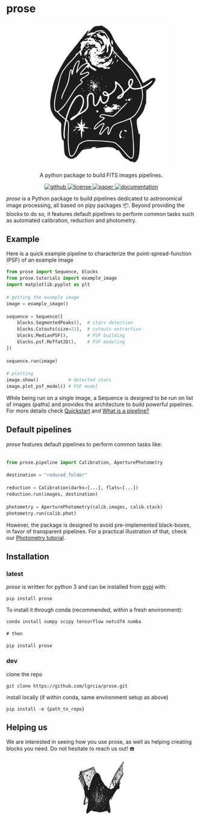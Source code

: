 # prose

<p align="center">
    <img src="docs/source/static/prose_illustration.png" width="350">
</p>

<p align="center">
  A python package to build FITS images pipelines.
  <br>
  <p align="center">
    <a href="https://github.com/lgrcia/prose">
      <img src="https://img.shields.io/badge/github-lgrcia/prose-blue.svg?style=flat" alt="github"/>
    </a>
    <a href="">
      <img src="https://img.shields.io/badge/license-MIT-lightgray.svg?style=flat" alt="license"/>
    </a>
    <a href="https://arxiv.org/abs/2111.02814">
      <img src="https://img.shields.io/badge/paper-yellow.svg?style=flat" alt="paper"/>
    </a>
    <a href="https://lgrcia.github.io/prose-docs">
      <img src="https://img.shields.io/badge/documentation-black.svg?style=flat" alt="documentation"/>
    </a>
  </p>
</p>

 *prose* is a Python package to build pipelines dedicated to astronomical image processing, all based on pipy packages 📦. Beyond providing the blocks to do so, it features default pipelines to perform common tasks such as automated calibration, reduction and photometry.

## Example

Here is a quick example pipeline to characterize the point-spread-function (PSF) of an example image


```python
from prose import Sequence, blocks
from prose.tutorials import example_image
import matplotlib.pyplot as plt

# getting the example image
image = example_image()

sequence = Sequence([
    blocks.SegmentedPeaks(),  # stars detection
    blocks.Cutouts(size=21),  # cutouts extraction
    blocks.MedianPSF(),       # PSF building
    blocks.psf.Moffat2D(),    # PSF modeling
])

sequence.run(image)

# plotting
image.show()           # detected stars
image.plot_psf_model() # PSF model
```

While being run on a single image, a Sequence is designed to be run on list of images (paths) and provides the architecture to build powerful pipelines. For more details check [Quickstart](https://lgrcia.github.io/prose-docs/html/notebooks/quickstart.html) and [What is a pipeline?](https://lgrcia.github.io/prose-docs/html/rst/core.html)

## Default pipelines
 *prose* features default pipelines to perform common tasks like:

```python

from prose.pipeline import Calibration, AperturePhotometry

destination = "reduced_folder"

reduction = Calibration(darks=[...], flats=[...])
reduction.run(images, destination)

photometry = AperturePhotometry(calib.images, calib.stack)
photometry.run(calib.phot)

```

However, the package is designed to avoid pre-implemented black-boxes, in favor of transparent pipelines. For a practical illustration of that, check our [Photometry tutorial](https://lgrcia.github.io/prose-docs/html/notebooks/photometry.html).

## Installation

### latest

*prose* is written for python 3 and can be installed from [pypi](https://pypi.org/project/prose/) with:

```shell
pip install prose
```

To install it through conda (recommended, within a fresh environment):

```shell
conda install numpy scipy tensorflow netcdf4 numba

# then 

pip install prose
```

### dev

clone the repo

```shell
git clone https://github.com/lgrcia/prose.git
```

install locally (if within conda, same environment setup as above)

```
pip install -e {path_to_repo}
```


## Helping us

We are interested in seeing how you use prose, as well as helping creating blocks you need. Do not hesitate to reach us out! ☎️

<p align="center">
    <img src="docs/source/static/lookatit.png" width="150">
</p>
